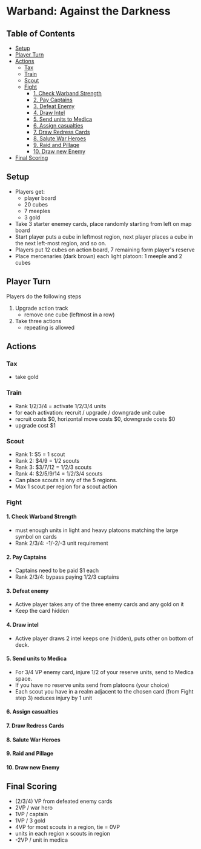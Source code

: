# Warband: Against the Darkness

## Table of Contents

* [Setup](#setup)
* [Player Turn](#player-turn)
* [Actions](#actions)
  * [Tax](#tax)
  * [Train](#train)
  * [Scout](#scout)
  * [Fight](#fight)
    * [1. Check Warband Strength](#1-check-warband-strength)
    * [2. Pay Captains](#2-pay-captains)
    * [3. Defeat Enemy](#3-defeat-enemy)
    * [4. Draw Intel](#4-draw-intel)
    * [5. Send units to Medica](#5-send-units-to-medica)
    * [6. Assign casualties](#6-assign-casualties)
    * [7. Draw Redress Cards](#7-draw-redress-cards)
    * [8. Salute War Heroes](#8-salute-war-heroes)
    * [9. Raid and Pillage](#9-raid-and-pillage)
    * [10. Draw new Enemy](#10-draw-new-enemy)
* [Final Scoring](#final-scoring)

## Setup

* Players get:
  * player board
  * 20 cubes
  * 7 meeples
  * 3 gold
* Take 3 starter enemey cards, place randomly starting from left on map board
* Start player puts a cube in leftmost region, next player places a cube in the next left-most region, and so on.
* Players put 12 cubes on action board, 7 remaining form player's reserve
* Place mercenaries (dark brown) each light platoon: 1 meeple and 2 cubes

## Player Turn

Players do the following steps

1. Upgrade action track
    * remove one cube (leftmost in a row)
2. Take three actions
    * repeating is allowed

## Actions

### Tax

* take gold

### Train

* Rank 1/2/3/4 = activate 1/2/3/4 units
* for each activation: recruit / upgrade / downgrade unit cube
* recruit costs $0, horizontal move costs $0, downgrade costs $0
* upgrade cost $1

### Scout

* Rank 1: $5 = 1 scout
* Rank 2: $4/9 = 1/2 scouts
* Rank 3: $3/7/12 = 1/2/3 scouts
* Rank 4: $2/5/9/14 = 1/2/3/4 scouts
* Can place scouts in any of the 5 regions.
* Max 1 scout per region for a scout action

### Fight

#### 1. Check Warband Strength

* must enough units in light and heavy platoons matching the large symbol on cards
* Rank 2/3/4: -1/-2/-3 unit requirement

#### 2. Pay Captains

* Captains need to be paid $1 each
* Rank 2/3/4: bypass paying 1/2/3 captains

#### 3. Defeat enemy

* Active player takes any of the three enemy cards and any gold on it
* Keep the card hidden

#### 4. Draw intel

* Active player draws 2 intel keeps one (hidden), puts other on bottom of deck.

#### 5. Send units to Medica

* For 3/4 VP enemy card, injure 1/2 of your reserve units, send to Medica space.
* If you have no reserve units send from platoons (your choice)
* Each scout you have in a realm adjacent to the chosen card (from Fight step 3) reduces injury by 1 unit

#### 6. Assign casualties

#### 7. Draw Redress Cards

#### 8. Salute War Heroes

#### 9. Raid and Pillage

#### 10. Draw new Enemy

## Final Scoring

* (2/3/4) VP from defeated enemy cards
* 2VP / war hero
* 1VP / captain
* 1VP / 3 gold
* 4VP for most scouts in a region, tie = 0VP
* units in each region x scouts in region
* -2VP / unit in medica

